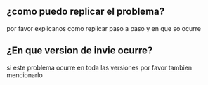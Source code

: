 ## ¿como puedo replicar el problema?
por favor explicanos como replicar paso a paso y en que so ocurre 
## ¿En que version de invie ocurre?
si este problema ocurre en toda las versiones por favor tambien mencionarlo 
